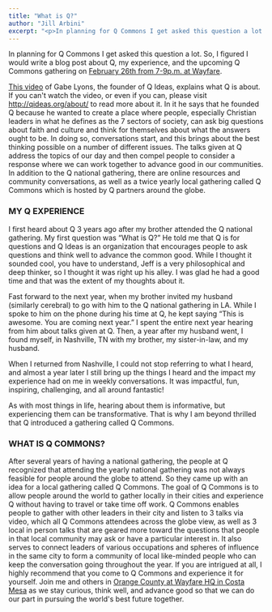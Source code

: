 ```yaml
---
title: "What is Q?"
author: "Jill Arbini"
excerpt: "<p>In planning for Q Commons I get asked this question a lot. So, I figured I would write a blog post about Q, my experience, and the upcoming Q Commons gathering on February 26th from 7-9p.m. at Wayfare.</p>"
---
```


<div class="fotorama fotorama-wayfare" data-width="100%" data-maxheight="500" data-nav="thumbs" data-allowfullscreen="true" data-fit="contain" data-loop="true" data-keyboard="true" data-navposition="top">
  <a href="{{ 'posts/2015-02-23-what-is-q/q-commons.jpg' | asset_path }}"></a>
</div>

In planning for Q Commons I get asked this question a lot. So, I figured I would write a blog post about Q, my experience, and the upcoming Q Commons gathering on <a href="http://qideas.org/qcommons/costamesa/">February 26th from 7-9p.m. at Wayfare</a>.

<a href="http://qideas.org/videos/what-is-q/">This video</a> of Gabe Lyons, the founder of Q Ideas, explains what Q is about. If you can't watch the video, or even if you can, please visit <a href="http://qideas.org/about/">http://qideas.org/about/</a> to read more about it. In it he says that he founded Q because he wanted to create a place where people, especially Christian leaders in what he defines as the 7 sectors of society, can ask big questions about faith and culture and think for themselves about what the answers ought to be. In doing so, conversations start, and this brings about the best thinking possible on a number of different issues. The talks given at Q address the topics of our day and then compel people to consider a response where we can work together to advance good in our communities. In addition to the Q national gathering, there are online resources and community conversations, as well as a twice yearly local gathering called Q Commons which is hosted by Q partners around the globe.

### MY Q EXPERIENCE

I first heard about Q 3 years ago after my brother attended the Q national gathering. My first question was “What is Q?” He told me that Q is for questions and Q Ideas is an organization that encourages people to ask questions and think well to advance the common good. While I thought it sounded cool, you have to understand, Jeff is a very philosophical and deep thinker, so I thought it was right up his alley. I was glad he had a good time and that was the extent of my thoughts about it.

Fast forward to the next year, when my brother invited my husband (similarly cerebral) to go with him to the Q national gathering in LA. While I spoke to him on the phone during his time at Q, he kept saying “This is awesome. You are coming next year.” I spent the entire next year hearing from him about talks given at Q. Then, a year after my husband went, I found myself, in Nashville, TN with my brother, my sister-in-law, and my husband.

When I returned from Nashville, I could not stop referring to what I heard, and almost a year later I still bring up the things I heard and the impact my experience had on me in weekly conversations. It was impactful, fun, inspiring, challenging, and all around fantastic!

As with most things in life, hearing about them is informative, but experiencing them can be transformative. That is why I am beyond thrilled that Q introduced a gathering called Q Commons.

### WHAT IS Q COMMONS?

After several years of having a national gathering, the people at Q recognized that attending the yearly national gathering was not always feasible for people around the globe to attend. So they came up with an idea for a local gathering called Q Commons. The goal of Q Commons is to allow people around the world to gather locally in their cities and experience Q without having to travel or take time off work. Q Commons enables people to gather with other leaders in their city and listen to 3 talks via video, which all Q Commons attendees across the globe view, as well as 3 local in person talks that are geared more toward the questions that people in that local community may ask or have a particular interest in. It also serves to connect leaders of various occupations and spheres of influence in the same city to form a community of local like-minded people who can keep the conversation going throughout the year. If you are intrigued at all, I highly recommend that you come to Q Commons and experience it for yourself. Join me and others in <a href="http://qideas.org/qcommons/costamesa/">Orange County at Wayfare HQ in Costa Mesa</a> as we stay curious, think well, and advance good so that we can do our part in pursuing the world's best future together.

